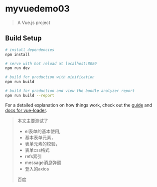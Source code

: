 # myvuedemo03

> A Vue.js project

## Build Setup

``` bash
# install dependencies
npm install

# serve with hot reload at localhost:8080
npm run dev

# build for production with minification
npm run build

# build for production and view the bundle analyzer report
npm run build --report
```

For a detailed explanation on how things work, check out the [guide](http://vuejs-templates.github.io/webpack/) and [docs for vue-loader](http://vuejs.github.io/vue-loader).

> 本文主要测试了
> - el表单的基本使用,
> - 基本表单元素，
> - 表单元素的校验，
> - 表单css格式
> - refs索引
> - message消息弹窗
> - 登入的axios
>
> 百度
>
> 